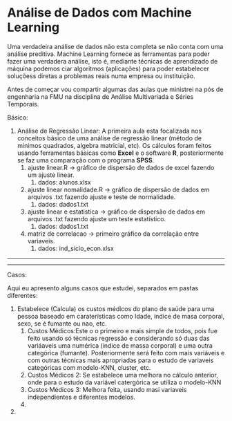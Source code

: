 # Análise de Dados com Machine Learning
 
Uma verdadeira análise de dados não esta completa se não conta com uma análise preditiva. Machine Learning fornece as ferramentas para poder fazer uma verdadera análise, isto é, mediante técnicas de aprendizado de máquina podemos ciar algoritmos (aplicações) para poder estabelecer soluçõess diretas a problemas reais numa empresa ou instituição. 

Antes de começar vou compartir algumas das aulas que ministrei na pós de engenharia na FMU na disciplina de Análise Multivariada e Séries Temporais.

Básico:

1. Análise de Regressão Linear: A primeira aula esta focalizada nos conceitos básico de uma análise de regressão linear (método de mínimos quadrados, algebra matricial, etc). Os cálculos foram feitos usando ferramentas básicas como **Excel** e o software **R**, posteriormente se faz uma comparação com o programa **SPSS**.
    1. ajuste linear.R -> gráfico de dispersão de dados de excel fazendo um ajuste linear.
        1. dados: alunos.xlsx
    1. ajuste linear nomalidade.R -> gráfico de dispersão de dados em arquivos .txt fazendo ajuste e teste de normalidade.
        1. dados: dados1.txt
    1. ajuste linear e estatistica -> gráfico de dispersão de dados em arquivos .txt fazendo ajuste um teste estatístico.
        1. dados: dados1.txt
    1. matriz de correlacao -> primeiro gráfico da correlação entre variaveis.
        1. dados: ind_sicio_econ.xlsx
    
---
---

Casos:

Aqui eu apresento alguns casos que estudei, separados em pastas diferentes:

1. Estabelece (Calcula) os custos médicos do plano de saúde para uma pessoa baseado em caraterísticas como Idade, índice de masa corporal, sexo, se é fumante ou nao, etc. 
    1. Custos Médicos:Este o o primeiro e mais simple de todos, pois fue feito usando só técnicas regressão e considerando só duas das variáaveis uma numérica (índice de massa corporal) e uma outra categórica (fumante). Posteriormente será feito com mais variáveis e com outras técnicas mais apropriadas para o estudo de variaveis categóricas com modelo-KNN, cluster, etc.  
    2. Custos Médicos 2: Se estabelece uma melhora no cálculo anterior, onde para o estudo da variável catergórica se utiliza o modelo-KNN
    3. Custos Médicos 3: Melhora feita, usando masi variaveis independientes e diferentes modelos.
    4.
2. 

